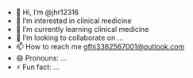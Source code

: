 - 👋 Hi, I’m @jhr12316
- 👀 I’m interested in clinical medicine
- 🌱 I’m currently learning clinical medicine
- 💞️ I’m looking to collaborate on ...
- 📫 How to reach me gfhj3362567001@outlook.com
- 😄 Pronouns: ...
- ⚡ Fun fact: ...

<!---
jhr12316/jhr12316 is a ✨ special ✨ repository because its `README.md` (this file) appears on your GitHub profile.
You can click the Preview link to take a look at your changes.
--->
